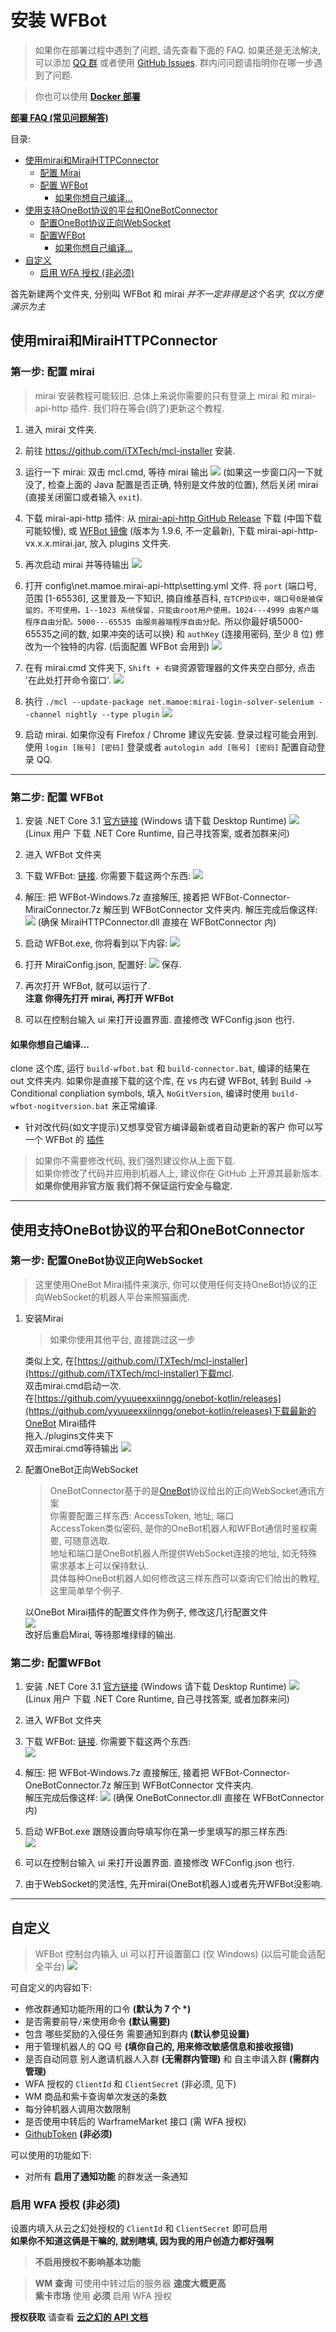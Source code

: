 # 安装 WFBot

> 如果你在部署过程中遇到了问题, 请先查看下面的 FAQ. 如果还是无法解决, 可以添加 [QQ 群](http://shang.qq.com/wpa/qunwpa?idkey=1a6da96f714791f3289ee2cafb98847efefd5c5d28e913b6bdf71b8d07e35c53) 或者使用 [GitHub Issues](https://github.com/TRKS-Team/WFBot/issues). 群内问问题请指明你在哪一步遇到了问题.

> 你也可以使用 [**Docker 部署**](docker.md)

[**部署 FAQ (常见问题解答)**](faq.md)

目录:

- [使用mirai和MiraiHTTPConnector](#使用Mirai和MiraiHTTPConnector)
   - [配置 Mirai](#第一步-配置-Mirai)
   - [配置 WFBot](#第二步-配置-WFBot)
      - [如果你想自己编译...](#如果你想自己编译)
- [使用支持OneBot协议的平台和OneBotConnector](#使用支持OneBot协议的平台和OneBotConnector)
   - [配置OneBot协议正向WebSocket](#第一步-配置OneBot协议正向WebSocket)
   - [配置WFBot](#第二步-配置-WFBot)
      - [如果你想自己编译...](#如果你想自己编译)
- [自定义](#自定义)
   - [启用 WFA 授权 (非必须)](#启用-wfa-授权-非必须)

首先新建两个文件夹, 分别叫 WFBot 和 mirai _并不一定非得是这个名字, 仅以方便演示为主_

## 使用mirai和MiraiHTTPConnector

### 第一步: 配置 mirai
> mirai 安装教程可能较旧. 总体上来说你需要的只有登录上 mirai 和 mirai-api-http 插件. 我们将在等会(鸽了)更新这个教程.

1. 进入 mirai 文件夹.

2. 前往 <https://github.com/iTXTech/mcl-installer> 安装.

5. 运行一下 mirai: 双击 mcl.cmd, 等待 mirai 输出
   ![](images/2021-01-20-22-41-51.png) (如果这一步窗口闪一下就没了, 检查上面的 Java 配置是否正确, 特别是文件放的位置), 然后关闭 mirai (直接关闭窗口或者输入 `exit`).

6. 下载 mirai-api-http 插件: 从 [mirai-api-http GitHub Release](https://github.com/project-mirai/mirai-api-http/releases/latest) 下载 (中国下载可能较慢), 或 [WFBot 镜像](https://orange-hill-1312.therealkamisama.workers.dev/https://github.com/project-mirai/mirai-api-http/releases/download/v1.9.6/mirai-api-http-v1.9.6.mirai.jar) (版本为 1.9.6, 不一定最新), 下载 mirai-api-http-vx.x.x.mirai.jar, 放入 plugins 文件夹.

7. 再次启动 mirai 并等待输出
   ![](images/2021-01-20-22-41-51.png)

8. 打开 config\net.mamoe.mirai-api-http\setting.yml 文件. 将 `port` (端口号, 范围 \[1-65536\], 这里普及一下知识, 摘自维基百科, `在TCP协议中，端口号0是被保留的，不可使用。1--1023 系统保留，只能由root用户使用。1024---4999 由客户端程序自由分配。5000---65535 由服务器端程序自由分配。`所以你最好填5000-65535之间的数, 如果冲突的话可以换) 和 `authKey` (连接用密码, 至少 8 位) 修改为一个独特的内容. (后面配置 WFBot 会用到)
   ![](images/2021-01-20-22-47-24.png)

9. 在有 mirai.cmd 文件夹下, `Shift + 右键`资源管理器的文件夹空白部分, 点击 '在此处打开命令窗口'.
   ![](images/2021-01-20-22-53-07.png)

10. 执行 `./mcl --update-package net.mamoe:mirai-login-solver-selenium --channel nightly --type plugin`
    ![](images/2021-01-20-22-56-39.png)

11. 启动 mirai. 如果你没有 Firefox / Chrome 建议先安装. 登录过程可能会用到. 使用 `login [账号] [密码]` 登录或者 `autologin add [账号] [密码]` 配置自动登录 QQ.

---

### 第二步: 配置 WFBot

1. 安装 .NET Core 3.1 [官方链接](https://dotnet.microsoft.com/download/dotnet-core/3.1) (Windows 请下载 Desktop Runtime)
   ![](images/2021-01-20-23-07-05.png)
   (Linux 用户 下载 .NET Core Runtime, 自己寻找答案, 或者加群来问)

2. 进入 WFBot 文件夹

3. 下载 WFBot: [链接](https://github.com/TRKS-Team/WFBot/releases/latest). 你需要下载这两个东西:
   ![](images/2021-01-20-23-11-14.png)

4. 解压: 把 WFBot-Windows.7z 直接解压, 接着把 WFBot-Connector-MiraiConnector.7z 解压到 WFBotConnector 文件夹内. 解压完成后像这样:
   ![](images/2021-01-20-23-14-53.png)
   (确保 MiraiHTTPConnector.dll 直接在 WFBotConnector 内)

5. 启动 WFBot.exe, 你将看到以下内容:
   ![](images/2021-01-20-23-16-41.png)

6. 打开 MiraiConfig.json, 配置好:
   ![](images/2021-01-20-23-20-21.png)
   保存.

7. 再次打开 WFBot, 就可以运行了.  
   **注意 你得先打开 mirai, 再打开 WFBot**

8. 可以在控制台输入 ui 来打开设置界面. 直接修改 WFConfig.json 也行.

#### 如果你想自己编译...

clone 这个库, 运行 `build-wfbot.bat` 和 `build-connector.bat`, 编译的结果在 out 文件夹内.
如果你是直接下载的这个库, 在 vs 内右键 WFBot, 转到 Build -> Conditional conpliation symbols, 填入 `NoGitVersion`, 编译时使用 `build-wfbot-nogitversion.bat` 来正常编译.

- 针对改代码(如文字提示)又想享受官方编译最新或者自动更新的客户 你可以写一个 WFBot 的 [插件](plugin.md)

> 如果你不需要修改代码, 我们强烈建议你从上面下载.  
> 如果你修改了代码并应用到机器人上, 建议你在 GitHub 上开源其最新版本.  
> **如果你使用非官方版 我们将不保证运行安全与稳定.**

---
## 使用支持OneBot协议的平台和OneBotConnector
### 第一步: 配置OneBot协议正向WebSocket
> 这里使用OneBot Mirai插件来演示, 你可以使用任何支持OneBot协议的正向WebSocket的机器人平台来照猫画虎.  

1. 安装Mirai
   > 如果你使用其他平台, 直接跳过这一步  

   类似上文, 在[https://github.com/iTXTech/mcl-installer](https://github.com/iTXTech/mcl-installer)下载mcl.  
   双击mirai.cmd启动一次.  
   在[https://github.com/yyuueexxiinngg/onebot-kotlin/releases](https://github.com/yyuueexxiinngg/onebot-kotlin/releases)下载最新的OneBot Mirai插件  
   拖入./plugins文件夹下  
   双击mirai.cmd等待输出
   ![](images/2021-01-20-22-41-51.png)

2. 配置OneBot正向WebSocket  
   > OneBotConnector基于的是[OneBot](https://github.com/botuniverse/onebot-11)协议给出的正向WebSocket通讯方案  
   > 你需要配置三样东西: AccessToken, 地址, 端口  
   > AccessToken类似密码, 是你的OneBot机器人和WFBot通信时鉴权需要, 可随意选取.  
   > 地址和端口是OneBot机器人所提供WebSocket连接的地址, 如无特殊需求基本上可以保持默认.  
   > 具体每种OneBot机器人如何修改这三样东西可以查询它们给出的教程, 这里简单举个例子.

   以OneBot Mirai插件的配置文件作为例子, 修改这几行配置文件  
   ![](images/QQ截图20211110000226.png)  
   改好后重启Mirai, 等待那堆绿绿的输出.

### 第二步: 配置WFBot
1. 安装 .NET Core 3.1 [官方链接](https://dotnet.microsoft.com/download/dotnet-core/3.1) (Windows 请下载 Desktop Runtime)
   ![](images/2021-01-20-23-07-05.png)
   (Linux 用户 下载 .NET Core Runtime, 自己寻找答案, 或者加群来问)

2. 进入 WFBot 文件夹

3. 下载 WFBot: [链接](https://github.com/TRKS-Team/WFBot/releases/latest). 你需要下载这两个东西:  
   ![](images/QQ截图20211110001258.png)

4. 解压: 把 WFBot-Windows.7z 直接解压, 接着把 WFBot-Connector-OneBotConnector.7z 解压到            WFBotConnector 文件夹内.  
   解压完成后像这样:
   ![](images/QQ截图20211110001446.png)
   (确保 OneBotConnector.dll 直接在 WFBotConnector 内)

5. 启动 WFBot.exe 跟随设置向导填写你在第一步里填写的那三样东西:  
   ![](images/QQ截图20211110001645.png)

6. 可以在控制台输入 ui 来打开设置界面. 直接修改 WFConfig.json 也行.

7. 由于WebSocket的灵活性, 先开mirai(OneBot机器人)或者先开WFBot没影响.

---

## 自定义

> WFBot 控制台内输入 ui 可以打开设置窗口 (仅 Windows) (以后可能会适配全平台)
> ![](images/2021-01-20-23-36-00.png)

可自定义的内容如下:

- 修改群通知功能所用的口令 **(默认为 7 个 \*)**
- 是否需要前导`/`来使用命令 **(默认需要)**
- 包含 哪些奖励的入侵任务 需要通知到群内 **(默认参见设置)**
- 用于管理机器人的 QQ 号 **(填你自己的, 用来修改敏感信息和接收报错)**
- 是否自动同意 别人邀请机器人入群 **(无需群内管理)** 和 自主申请入群 **(需群内管理)**
- WFA 授权的 `ClientId` 和 `ClientSecret` (非必须, 见下)
- WM 商品和紫卡查询单次发送的条数
- 每分钟机器人调用次数限制
- 是否使用中转后的 WarframeMarket 接口 (需 WFA 授权)
- [GithubToken](token.md) **(非必须)**

可以使用的功能如下:

- 对所有 **启用了通知功能** 的群发送一条通知

### 启用 WFA 授权 **(非必须)**

设置内填入从云之幻处授权的 `ClientId` 和 `ClientSecret` 即可启用  
**如果你不知道这俩是干嘛的, 就别瞎填, 因为我的用户创造力都好强啊**

> **不启用授权不影响基本功能**

> **WM 查询** 可使用中转过后的服务器 **速度大概更高**  
> **紫卡市场** 使用 **必须** 启用 WFA 授权

**授权获取** 请查看 **[云之幻的 API 文档](https://www.richasy.cn/wfa-api-apply/)**
